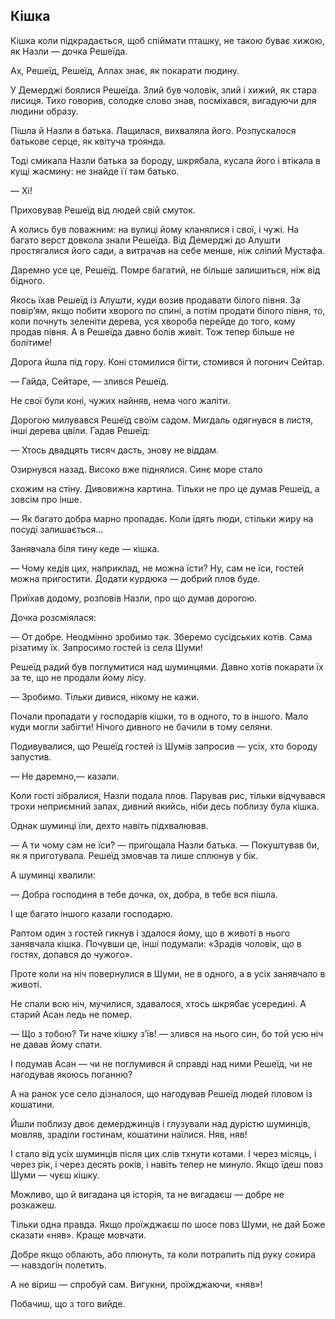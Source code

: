## Кішка

Кішка коли підкрадається, щоб спіймати пташку, не такою буває хижою, як Назли — дочка Решеїда.

Ах, Решеїд, Решеїд, Аллах знає, як покарати людину.

У Демерджі боялися Решеїда. Злий був чоловік, злий і хижий, як стара лисиця. Тихо говорив, солодке слово знав, посміхався, вигадуючи для людини образу.

Пішла й Назли в батька. Лащилася, вихваляла його. Розпускалося батькове серце, як квітуча троянда.

Тоді смикала Назли батька за бороду, шкрябала, кусала його і втікала в кущі жасмину: не знайде її там батько.

— Хі!

Приховував Решеїд від людей свій смуток.

А колись був поважним: на вулиці йому кланялися і свої, і чужі. На багато верст довкола знали Решеїда. Від Демерджі до Алушти простягалися його сади, а витрачав на себе менше, ніж сліпий Мустафа.

Даремно усе це, Решеїд. Помре багатий, не більше залишиться, ніж від бідного.

Якось їхав Решеїд із Алушти, куди возив продавати білого півня. За повір’ям, якщо побити хворого по спині, а потім продати білого півня, то, коли почнуть зеленіти дерева, уся хвороба перейде до того, кому продав півня. А в Решеїда давно болів живіт. Тож тепер більше не болітиме!

Дорога йшла під гору. Коні стомилися бігти, стомився й погонич Сейтар.

— Гайда, Сейтаре, — злився Решеїд.

Не свої були коні, чужих найняв, нема чого жаліти.

Дорогою милувався Решеїд своїм садом. Мигдаль одягнувся в листя, інші дерева цвіли. Гадав Решеїд:

— Хтось двадцять тисяч дасть, знову не віддам.

Озирнувся назад. Високо вже піднялися. Синє море стало

схожим на стіну. Дивовижна картина. Тільки не про це думав Решеїд, а зовсім про інше.

— Як багато добра марно пропадає. Коли їдять люди, стільки жиру на посуді залишається...

Занявчала біля тину кеде — кішка.

— Чому кедів цих, наприклад, не можна їсти? Ну, сам не їси, гостей можна пригостити. Додати курдюка — добрий плов буде.

Приїхав додому, розповів Назли, про що думав дорогою.

Дочка розсміялася:

— От добре. Неодмінно зробимо так. Зберемо сусідських котів. Сама різатиму їх. Запросимо гостей із села Шуми!

Решеїд радий був поглумитися над шуминцями. Давно хотів покарати їх за те, що не продали йому лісу.

— Зробимо. Тільки дивися, нікому не кажи.

Почали пропадати у господарів кішки, то в одного, то в іншого. Мало куди могли забігти! Нічого дивного не бачили в тому селяни.

Подивувалися, що Решеїд гостей із Шумів запросив — усіх, хто бороду запустив.

— Не даремно,— казали.

Коли гості зібралися, Назли подала плов. Парував рис, тільки відчувався трохи неприємний запах, дивний якийсь, ніби десь поблизу була кішка.

Однак шуминці їли, дехто навіть підхвалював.

— А ти чому сам не їси? — пригощала Назли батька. — Покуштував би, як я приготувала. Решеїд змовчав та лише сплюнув у бік.

А шуминці хвалили:

— Добра господиня в тебе дочка, ох, добра, в тебе вся пішла.

І ще багато іншого казали господарю.

Раптом один з гостей гикнув і здалося йому, що в животі в нього занявчала кішка. Почувши це, інші подумали: «Зрадів чоловік, що в гостях, допався до чужого».

Проте коли на ніч повернулися в Шуми, не в одного, а в усіх занявчало в животі.

Не спали всю ніч, мучилися, здавалося, хтось шкрябає усередині. А старий Асан ледь не помер.

— Що з тобою? Ти наче кішку з’їв! — злився на нього син, бо той усю ніч не давав йому спати.

І подумав Асан — чи не поглумився й справді над ними Решеїд, чи не нагодував якоюсь поганню?

А на ранок усе село дізналося, що нагодував Решеїд людей пловом із кошатини.

Йшли поблизу двоє демерджинців і глузували над дурістю шуминців, мовляв, зраділи гостинам, кошатини наїлися. Няв, няв!

І стало від усіх шуминців після цих слів тхнути котами. І через місяць, і через рік, і через десять років, і навіть тепер не минуло. Якщо їдеш повз Шуми — чуєш кішку.

Можливо, що й вигадана ця історія, та не вигадаєш — добре не розкажеш.

Тільки одна правда. Якщо проїжджаєш по шосе повз Шуми, не дай Боже сказати «няв». Краще мовчати.

Добре якщо облають, або плюнуть, та коли потрапить під руку сокира — навздогін полетить.

А не віриш — спробуй сам. Вигукни, проїжджаючи, «няв»!

Побачиш, що з того вийде.
